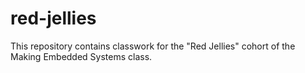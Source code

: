 # red-jellies
  This repository contains classwork for the "Red Jellies" cohort of the Making Embedded Systems class.
